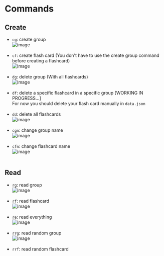 # Commands

## Create
- `cg`: create group <br>
![image](https://github.com/MikeMitusov/EasyCards/assets/154631181/d555e9b1-3ae3-4352-83c6-df6d6cdb48bd) <br> <br>
- `cf`: create flash card (You don't have to use the create group command before creating a flashcard) <br>
![image](https://github.com/MikeMitusov/EasyCards/assets/154631181/11450c26-e41b-4db2-92e2-bfa791df923d) <br> <br>
- `dg`: delete group (With all flashcards) <br>
![image](https://github.com/MikeMitusov/EasyCards/assets/154631181/b9184cdb-7466-474c-b2a1-4eebead8ada2) <br> <br>
- `df`: delete a specific flashcard in a specific group [WORKING IN PROGRESS...] <br>
For now you should delete your flash card manually in `data.json` <br> <br>
- `dd`: delete all flashcards <br>
![image](https://github.com/MikeMitusov/EasyCards/assets/154631181/e62dc7b5-6339-40c6-adcf-161eb30ddadd) <br> <br>
- `cgn`: change group name <br>
![image](https://github.com/MikeMitusov/EasyCards/assets/154631181/d4093a71-f4f3-485a-aa15-9a1b368bccf4) <br> <br>
- `cfn`: change flashcard name <br>
![image](https://github.com/MikeMitusov/EasyCards/assets/154631181/32927058-0616-4777-b1bd-6958a9535f81) <br> <br>

## Read
- `rg`: read group <br>
![image](https://github.com/MikeMitusov/EasyCards/assets/154631181/d5a86e43-c12a-4142-b6cf-7ca46bbbf180) <br> <br>
- `rf`: read flashcard <br>
![image](https://github.com/MikeMitusov/EasyCards/assets/154631181/abb8d880-286d-49d8-ac67-47ee1e73b17d) <br> <br>
- `re`: read everything <br>
![image](https://github.com/MikeMitusov/EasyCards/assets/154631181/e22a7b11-2b98-40dc-9412-c2722f00daa1) <br> <br>
- `rrg`: read random group <br>
![image](https://github.com/MikeMitusov/EasyCards/assets/154631181/0ee83e0e-a1bb-4470-84ce-464437d5cb7a) <br> <br>
- `rrf`: read random flashcard <br>
